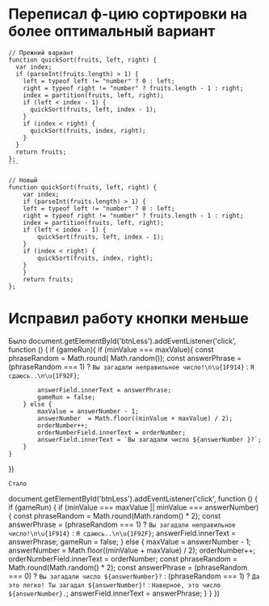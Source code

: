 # Переписал ф-цию сортировки на более оптимальный вариант

    // Прежний вариант
    function quickSort(fruits, left, right) {
      var index;
      if (parseInt(fruits.length) > 1) {
        left = typeof left != "number" ? 0 : left;
        right = typeof right != "number" ? fruits.length - 1 : right;
        index = partition(fruits, left, right);
        if (left < index - 1) {
          quickSort(fruits, left, index - 1);
        }
        if (index < right) {
          quickSort(fruits, index, right);
        }
      }
      return fruits;
    };
	```
```
// Новый
function quickSort(fruits, left, right) {
	var index;
	if (parseInt(fruits.length) > 1) {
	left = typeof left != "number" ? 0 : left;
	right = typeof right != "number" ? fruits.length - 1 : right;
	index = partition(fruits, left, right);
	if (left < index - 1) {
		quickSort(fruits, left, index - 1);
	}
	if (index < right) {
		quickSort(fruits, index, right);
	}
	}
	return fruits;
};
```
# Исправил работу кнопки меньше
Было
document.getElementById('btnLess').addEventListener('click', function () {
    if (gameRun){
        if (minValue === maxValue){
            const phraseRandom = Math.round( Math.random());
            const answerPhrase = (phraseRandom === 1) ?
                `Вы загадали неправильное число!\n\u{1F914}` :
                `Я сдаюсь..\n\u{1F92F}`;

            answerField.innerText = answerPhrase;
            gameRun = false;
        } else {
            maxValue = answerNumber - 1;
            answerNumber  = Math.floor((minValue + maxValue) / 2);
            orderNumber++;
            orderNumberField.innerText = orderNumber;
            answerField.innerText = `Вы загадали число ${answerNumber }?`;
        }
    }
})
```
Стало
```
document.getElementById('btnLess').addEventListener('click', function () {
if (gameRun) {
	if (minValue === maxValue || minValue === answerNumber) {
		const phraseRandom = Math.round(Math.random() * 2);
		const answerPhrase = (phraseRandom === 1) ?
			`Вы загадали неправильное число!\n\u{1F914}` :
			`Я сдаюсь..\n\u{1F92F}`;
		answerField.innerText = answerPhrase;
		gameRun = false;
	} else {
		maxValue = answerNumber - 1;
		answerNumber = Math.floor((minValue + maxValue) / 2);
		orderNumber++;
		orderNumberField.innerText = orderNumber;
		const phraseRandom = Math.round(Math.random() * 2);
		const answerPhrase = (phraseRandom === 0) ? `Вы загадали число ${answerNumber}?` :
			(phraseRandom === 1) ? `Да это легко! Ты загадал ${answerNumber}!` :
				`Наверное, это число ${answerNumber}.`;
		answerField.innerText = answerPhrase;
	}
}
})
```